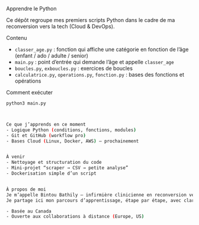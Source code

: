 Apprendre le Python

Ce dépôt regroupe mes premiers scripts Python dans le cadre de ma reconversion vers la tech (Cloud & DevOps).

Contenu
- `classer_age.py` : fonction qui affiche une catégorie en fonction de l’âge (enfant / ado / adulte / senior)
- `main.py` : point d’entrée qui demande l’âge et appelle `classer_age`
- `boucles.py`, `exboucles.py` : exercices de boucles
- `calculatrice.py`, `operations.py`, `fonction.py` : bases des fonctions et opérations

Comment exécuter
```bash
python3 main.py



Ce que j’apprends en ce moment
- Logique Python (conditions, fonctions, modules)
- Git et GitHub (workflow pro)
- Bases Cloud (Linux, Docker, AWS) — prochainement


À venir
- Nettoyage et structuration du code
- Mini-projet “scraper → CSV → petite analyse”
- Dockerisation simple d’un script


À propos de moi
Je m’appelle Bintou Bathily — infirmière clinicienne en reconversion vers le Cloud et DevOps.  
Je partage ici mon parcours d’apprentissage, étape par étape, avec clarté et bienveillance.  

- Basée au Canada  
- Ouverte aux collaborations à distance (Europe, US)
